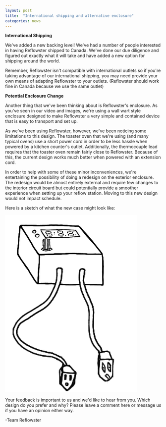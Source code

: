 ```yaml
---
layout: post
title:  "International shipping and alternative enclosure"
categories: news
---
```


<p><b>International Shipping</b></p><p>We've added a new backing level! We've had a number of people interested in having Reflowster shipped to Canada. We've done our due diligence and figured out exactly what it will take and have added a new option for shipping around the world.</p><p>Remember, Reflowster isn't compatible with international outlets so if you're taking advantage of our international shipping, you may need provide your own means of adapting Reflowster to your outlets. (Reflowster should work fine in Canada because we use the same outlet)</p><p><b>Potential Enclosure Change</b></p><p>Another thing that we've been thinking about is Reflowster's enclosure. As you've seen in our video and images, we're using a wall wart style enclosure designed to make Reflowster a very simple and contained device that is easy to transport and set up.</p><p>As we've been using Reflowster, however, we've been noticing some limitations to this design. The toaster oven that we're using (and many typical ovens) use a short power cord in order to be less hassle when powered by a kitchen counter's outlet. Additionally, the thermocouple lead requires that the toaster oven remain fairly close to Reflowster. Because of this, the current design works much better when powered with an extension cord.</p><p>In order to help with some of these minor inconveniences, we're entertaining the possibility of doing a redesign on the exterior enclosure. The redesign would be almost entirely external and require few changes to the interior circuit board but could potentially provide a smoother experience when setting up your reflow station. Moving to this new design would not impact schedule.</p><p>Here is a sketch of what the new case might look like:</p><img class="showcase" src="/resources/images/updates/update_04_10_2014_1.jpg">
<p>Your feedback is important to us and we'd like to hear from you. Which design do you prefer and why? Please leave a comment here or message us if you have an opinion either way.</p><p>-Team Reflowster</p>